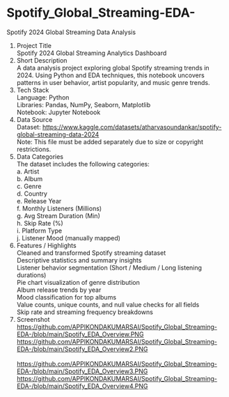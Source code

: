 # Spotify_Global_Streaming-EDA-<br>
Spotify 2024 Global Streaming Data Analysis<br>
1. Project Title<br>
Spotify 2024 Global Streaming Analytics Dashboard<br>
2. Short Description<br>
A data analysis project exploring global Spotify streaming trends in 2024. Using Python and EDA techniques, this notebook uncovers<br> patterns in user behavior, artist popularity, and music genre trends.<br>
3. Tech Stack<br>
Language: Python<br>
Libraries: Pandas, NumPy, Seaborn, Matplotlib<br>
Notebook: Jupyter Notebook<br>
4. Data Source<br>
Dataset: https://www.kaggle.com/datasets/atharvasoundankar/spotify-global-streaming-data-2024<br>
Note: This file must be added separately due to size or copyright restrictions.<br>
5. Data Categories<br>
The dataset includes the following categories:<br>
a. Artist<br>
b. Album<br>
c. Genre<br>
d. Country<br>
e. Release Year<br>
f. Monthly Listeners (Millions)<br>
g. Avg Stream Duration (Min)<br>
h. Skip Rate (%)<br>
i. Platform Type<br>
j. Listener Mood (manually mapped)<br>
6. Features / Highlights<br>
Cleaned and transformed Spotify streaming dataset<br>
Descriptive statistics and summary insights<br>
Listener behavior segmentation (Short / Medium / Long listening durations)<br>
Pie chart visualization of genre distribution<br>
Album release trends by year<br>
Mood classification for top albums<br>
Value counts, unique counts, and null value checks for all fields<br>
Skip rate and streaming frequency breakdowns<br>
7. Screenshot<br>
https://github.com/APPIKONDAKUMARSAI/Spotify_Global_Streaming-EDA-/blob/main/Spotify_EDA_Overview.PNG<br>
https://github.com/APPIKONDAKUMARSAI/Spotify_Global_Streaming-EDA-/blob/main/Spotify_EDA_Overview2.PNG<br>	
https://github.com/APPIKONDAKUMARSAI/Spotify_Global_Streaming-EDA-/blob/main/Spotify_EDA_Overview3.PNG<br>
https://github.com/APPIKONDAKUMARSAI/Spotify_Global_Streaming-EDA-/blob/main/Spotify_EDA_Overview4.PNG<br>
